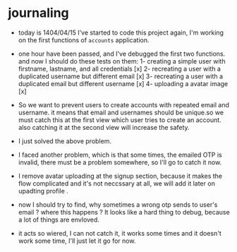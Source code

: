 # journaling

- today is 1404/04/15 I've started to code this project again, I'm working on the first functions of `accounts` application.
- one hour have been passed, and I've debugged the first two functions. and now I should do these tests on them:
    1- creating a simple user with firstname, lastname, and all credentials [x]
    2- recreating a user with a duplicated username but different email [x]
    3- recreating a user with a duplicated email but different username [x]
    4- uploading a avatar image [x]


- So we want to prevent users to create accounts with repeated email and username. it means that email and usernames should be unique.so we must catch this at the first view which user tries to create an account. also catching it at the second view will increase the safety.

- I just solved the above problem.

- I faced another problem, which is that some times, the emailed OTP is invalid, there must be a problem somewhere, so I'll go to catch it now.

- I remove avatar uploading at the signup section, because it makes the flow complicated and it's not neccssary at all, we will add it later on upadting profile .

- now I should try to find, why sometimes a wrong otp sends to user's email ? where this happens ? It looks like a hard thing to debug, because a lot of things are envloved.

- it acts so wiered, I can not catch it, it works some times and it doesn't work some time, I'll just let it go for now.